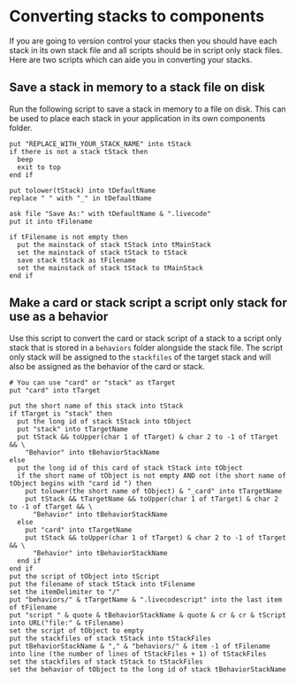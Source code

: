 # Converting stacks to components

If you are going to version control your stacks then you should have each stack in its own stack file and all scripts should be in script only stack files. Here are two scripts which can aide you in converting your stacks.

## Save a stack in memory to a stack file on disk

Run the following script to save a stack in memory to a file on disk. This can be used to place each stack in your application in its own components folder.

```
put "REPLACE_WITH_YOUR_STACK_NAME" into tStack
if there is not a stack tStack then 
  beep
  exit to top
end if

put tolower(tStack) into tDefaultName
replace " " with "_" in tDefaultName

ask file "Save As:" with tDefaultName & ".livecode"
put it into tFilename

if tFilename is not empty then
  put the mainstack of stack tStack into tMainStack
  set the mainstack of stack tStack to tStack
  save stack tStack as tFilename
  set the mainstack of stack tStack to tMainStack
end if
```

## Make a card or stack script a script only stack for use as a behavior

Use this script to convert the card or stack script of a stack to a script only stack that is stored in a `behaviors` folder alongside the stack file. The script only stack will be assigned to the `stackfiles` of the target stack and will also be assigned as the behavior of the card or stack.

```
# You can use "card" or "stack" as tTarget
put "card" into tTarget

put the short name of this stack into tStack
if tTarget is "stack" then
  put the long id of stack tStack into tObject
  put "stack" into tTargetName
  put tStack && toUpper(char 1 of tTarget) & char 2 to -1 of tTarget && \
    "Behavior" into tBehaviorStackName
else
  put the long id of this card of stack tStack into tObject
  if the short name of tObject is not empty AND not (the short name of tObject begins with "card id ") then
    put tolower(the short name of tObject) & "_card" into tTargetName
    put tStack && tTargetName && toUpper(char 1 of tTarget) & char 2 to -1 of tTarget && \
      "Behavior" into tBehaviorStackName
  else
    put "card" into tTargetName
    put tStack && toUpper(char 1 of tTarget) & char 2 to -1 of tTarget && \
      "Behavior" into tBehaviorStackName
  end if
end if
put the script of tObject into tScript
put the filename of stack tStack into tFilename
set the itemDelimiter to "/"
put "behaviors/" & tTargetName & ".livecodescript" into the last item of tFilename
put "script " & quote & tBehaviorStackName & quote & cr & cr & tScript into URL("file:" & tFilename)
set the script of tObject to empty
put the stackfiles of stack tStack into tStackFiles
put tBehaviorStackName & "," & "behaviors/" & item -1 of tFilename into line (the number of lines of tStackFiles + 1) of tStackFiles
set the stackfiles of stack tStack to tStackFiles
set the behavior of tObject to the long id of stack tBehaviorStackName
```